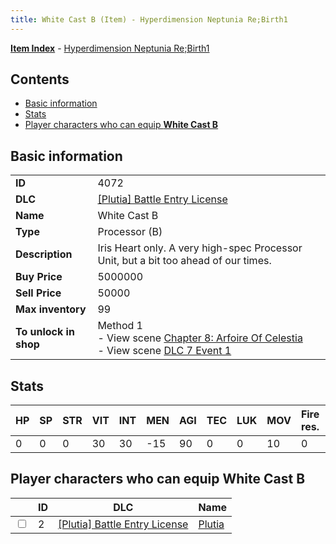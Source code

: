 ```yaml
---
title: White Cast B (Item) - Hyperdimension Neptunia Re;Birth1
---
```


[**Item Index**](/neptunia/rb1/item/index.html) - [Hyperdimension Neptunia Re;Birth1](/neptunia/rb1)

## Contents

- [Basic information](#basic-information)
- [Stats](#stats)
- [Player characters who can equip **White Cast B**](#player-characters-who-can-equip-white-cast-b)
## Basic information

|   |   |
| -- | -- |
| **ID** | 4072 |
| **DLC** | [[Plutia] Battle Entry License](/neptunia/rb1/dlc/7-plutia.html) |
| **Name** | White Cast B |
| **Type** | Processor (B) |
| **Description** | Iris Heart only. A very high-spec Processor Unit, but a bit too ahead of our times. |
| **Buy Price** | 5000000 |
| **Sell Price** | 50000 |
| **Max inventory** | 99 |
| **To unlock in shop** | Method 1<br />- View scene [Chapter 8: Arfoire Of Celestia](/neptunia/rb1/scene/1-801-chapter-8-arfoire-of-celestia.html)<br />- View scene [DLC 7 Event 1](/neptunia/rb1/scene/7-5010-dlc-7-event-1.html) |


## Stats

| HP | SP | STR | VIT | INT | MEN | AGI | TEC | LUK | MOV | Fire res. | Ice res. | Wind res. | Lightning res. |
| -- | -- | --- | --- | --- | --- | --- | --- | --- | --- | --------- | -------- | --------- | -------------- |
| 0 | 0 | 0 | 30 | 30 | -15 | 90 | 0 | 0 | 10 | 0 | 0 | 0 | 0 |


## Player characters who can equip **White Cast B**

|    | ID | DLC | Name |
| -- | -- | --- | ---- |
| <input type="checkbox" id="rb1-player-7-2" class="trackbox" /> | 2 | [[Plutia] Battle Entry License](/neptunia/rb1/dlc/7-plutia.html) | [Plutia](/neptunia/rb1/player/7-2-plutia.html) |
